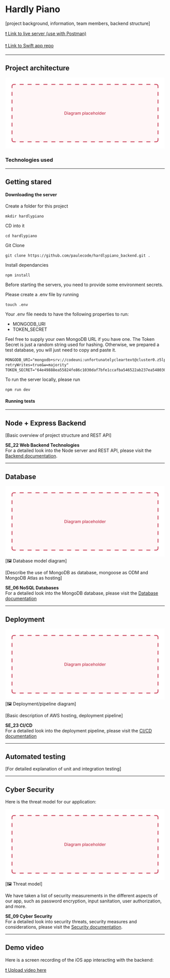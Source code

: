 # Hardly Piano

[project background, information, team members, backend structure]

[❗ Link to live server (use with Postman)](#missing)

[❗ Link to Swift app repo](#missing)

---

## Project architecture

![placeholder-name](./docs/img/placeholder.jpg)

### Technologies used

---

## Getting stared

#### Downloading the server

Create a folder for this project

`mkdir hardlypiano`

CD into it

`cd hardlypiano`

Git Clone

`git clone https://github.com/paulecode/hardlypiano_backend.git .`

Install dependancies

`npm install`

Before starting the servers, you need to provide some environment secrets.

Please create a .env file by running

`touch .env`

Your .env file needs to have the following properties to run:

-   MONGODB_URI
-   TOKEN_SECRET

Feel free to supply your own MongoDB URL if you have one. The Token Secret is just a random string used for hashing. Otherwise, we prepared a test database, you will just need to copy and paste it.

```
MONGODB_URI="mongodb+srv://codeuni:unfortunatelycleartext@cluster0.z5lpzob.mongodb.net/?retryWrites=true&w=majority"
TOKEN_SECRET="64e49888ea55824fe86c1030daf7bfe1ccafba546522ab237ea5480305ec93a26d1c494042e72ff5c4c0f2942762438fd4ec305081782baeda9f0ce160d0ecc6"
```

To run the server locally, please run

`npm run dev`

#### Running tests

---

## Node + Express Backend

[Basic overview of project structure and REST API]

**SE_22 Web Backend Technologies**  
For a detailed look into the Node server and REST API, please visit the [Backend documentation](./docs/Backend.md).

---

## Database

![placeholder-name](./docs/img/placeholder.jpg)
[🖼 Database model diagram]

[Describe the use of MongoDB as database, mongoose as ODM and MongoDB Atlas as hosting]

**SE_06 NoSQL Databases**  
For a detailed look into the MongoDB database, please visit the [Database documentation](./docs/Database.md)

---

## Deployment

![placeholder-name](./docs/img/placeholder.jpg)
[🖼 Deployment/pipeline diagram]

[Basic description of AWS hosting, deployment pipeline]

**SE_23 CI/CD**  
For a detailed look into the deployment pipeline, please visit the [CI/CD documentation](./docs/CICD.md)

---

## Automated testing

[For detailed explanation of unit and integration testing]

---

## Cyber Security

Here is the threat model for our application:

![placeholder-name](./docs/img/placeholder.jpg)
[🖼 Threat model]

We have taken a list of security measurements in the different aspects of our app, such as password encryption, input sanitation, user authorization, and more.

**SE_09 Cyber Security**  
For a detailed look into security threats, security measures and considerations, please visit the [Security documentation](./docs/Security.md).

---

## Demo video

Here is a screen recording of the iOS app interacting with the backend:

[❗ Upload video here](#missing)
